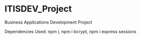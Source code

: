 # ITISDEV_Project
Business Applications Development Project

Dependencies Used: 
npm i,
npm i bcrypt,
npm i express sessions
